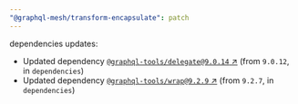 ```yaml
---
"@graphql-mesh/transform-encapsulate": patch
---
```

dependencies updates:
  - Updated dependency [`@graphql-tools/delegate@9.0.14` ↗︎](https://www.npmjs.com/package/@graphql-tools/delegate/v/9.0.14) (from `9.0.12`, in `dependencies`)
  - Updated dependency [`@graphql-tools/wrap@9.2.9` ↗︎](https://www.npmjs.com/package/@graphql-tools/wrap/v/9.2.9) (from `9.2.7`, in `dependencies`)
